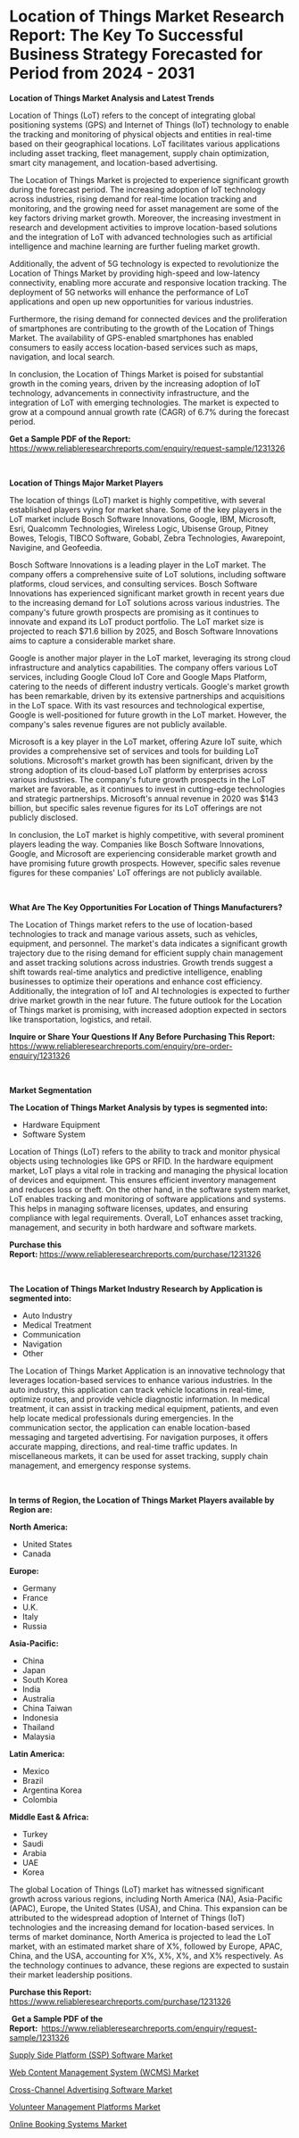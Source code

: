 <p><h1>Location of Things Market Research Report: The Key To Successful Business Strategy Forecasted for Period from 2024 - 2031</h1></p><p><strong>Location of Things Market Analysis and Latest Trends</strong></p>
<p><p>Location of Things (LoT) refers to the concept of integrating global positioning systems (GPS) and Internet of Things (IoT) technology to enable the tracking and monitoring of physical objects and entities in real-time based on their geographical locations. LoT facilitates various applications including asset tracking, fleet management, supply chain optimization, smart city management, and location-based advertising.</p><p>The Location of Things Market is projected to experience significant growth during the forecast period. The increasing adoption of IoT technology across industries, rising demand for real-time location tracking and monitoring, and the growing need for asset management are some of the key factors driving market growth. Moreover, the increasing investment in research and development activities to improve location-based solutions and the integration of LoT with advanced technologies such as artificial intelligence and machine learning are further fueling market growth.</p><p>Additionally, the advent of 5G technology is expected to revolutionize the Location of Things Market by providing high-speed and low-latency connectivity, enabling more accurate and responsive location tracking. The deployment of 5G networks will enhance the performance of LoT applications and open up new opportunities for various industries.</p><p>Furthermore, the rising demand for connected devices and the proliferation of smartphones are contributing to the growth of the Location of Things Market. The availability of GPS-enabled smartphones has enabled consumers to easily access location-based services such as maps, navigation, and local search.</p><p>In conclusion, the Location of Things Market is poised for substantial growth in the coming years, driven by the increasing adoption of IoT technology, advancements in connectivity infrastructure, and the integration of LoT with emerging technologies. The market is expected to grow at a compound annual growth rate (CAGR) of 6.7% during the forecast period.</p></p>
<p><strong>Get a Sample PDF of the Report:&nbsp;</strong> <a href="https://www.reliableresearchreports.com/enquiry/request-sample/1231326">https://www.reliableresearchreports.com/enquiry/request-sample/1231326</a></p>
<p>&nbsp;</p>
<p><strong>Location of Things Major Market Players</strong></p>
<p><p>The location of things (LoT) market is highly competitive, with several established players vying for market share. Some of the key players in the LoT market include Bosch Software Innovations, Google, IBM, Microsoft, Esri, Qualcomm Technologies, Wireless Logic, Ubisense Group, Pitney Bowes, Telogis, TIBCO Software, Gobabl, Zebra Technologies, Awarepoint, Navigine, and Geofeedia.</p><p>Bosch Software Innovations is a leading player in the LoT market. The company offers a comprehensive suite of LoT solutions, including software platforms, cloud services, and consulting services. Bosch Software Innovations has experienced significant market growth in recent years due to the increasing demand for LoT solutions across various industries. The company's future growth prospects are promising as it continues to innovate and expand its LoT product portfolio. The LoT market size is projected to reach $71.6 billion by 2025, and Bosch Software Innovations aims to capture a considerable market share.</p><p>Google is another major player in the LoT market, leveraging its strong cloud infrastructure and analytics capabilities. The company offers various LoT services, including Google Cloud IoT Core and Google Maps Platform, catering to the needs of different industry verticals. Google's market growth has been remarkable, driven by its extensive partnerships and acquisitions in the LoT space. With its vast resources and technological expertise, Google is well-positioned for future growth in the LoT market. However, the company's sales revenue figures are not publicly available.</p><p>Microsoft is a key player in the LoT market, offering Azure IoT suite, which provides a comprehensive set of services and tools for building LoT solutions. Microsoft's market growth has been significant, driven by the strong adoption of its cloud-based LoT platform by enterprises across various industries. The company's future growth prospects in the LoT market are favorable, as it continues to invest in cutting-edge technologies and strategic partnerships. Microsoft's annual revenue in 2020 was $143 billion, but specific sales revenue figures for its LoT offerings are not publicly disclosed.</p><p>In conclusion, the LoT market is highly competitive, with several prominent players leading the way. Companies like Bosch Software Innovations, Google, and Microsoft are experiencing considerable market growth and have promising future growth prospects. However, specific sales revenue figures for these companies' LoT offerings are not publicly available.</p></p>
<p>&nbsp;</p>
<p><strong>What Are The Key Opportunities For Location of Things Manufacturers?</strong></p>
<p><p>The Location of Things market refers to the use of location-based technologies to track and manage various assets, such as vehicles, equipment, and personnel. The market's data indicates a significant growth trajectory due to the rising demand for efficient supply chain management and asset tracking solutions across industries. Growth trends suggest a shift towards real-time analytics and predictive intelligence, enabling businesses to optimize their operations and enhance cost efficiency. Additionally, the integration of IoT and AI technologies is expected to further drive market growth in the near future. The future outlook for the Location of Things market is promising, with increased adoption expected in sectors like transportation, logistics, and retail.</p></p>
<p><strong>Inquire or Share Your Questions If Any Before Purchasing This Report:</strong> <a href="https://www.reliableresearchreports.com/enquiry/pre-order-enquiry/1231326">https://www.reliableresearchreports.com/enquiry/pre-order-enquiry/1231326</a></p>
<p>&nbsp;</p>
<p><strong>Market Segmentation</strong></p>
<p><strong>The Location of Things Market Analysis by types is segmented into:</strong></p>
<p><ul><li>Hardware Equipment</li><li>Software System</li></ul></p>
<p><p>Location of Things (LoT) refers to the ability to track and monitor physical objects using technologies like GPS or RFID. In the hardware equipment market, LoT plays a vital role in tracking and managing the physical location of devices and equipment. This ensures efficient inventory management and reduces loss or theft. On the other hand, in the software system market, LoT enables tracking and monitoring of software applications and systems. This helps in managing software licenses, updates, and ensuring compliance with legal requirements. Overall, LoT enhances asset tracking, management, and security in both hardware and software markets.</p></p>
<p><strong>Purchase this Report:&nbsp;</strong><a href="https://www.reliableresearchreports.com/purchase/1231326">https://www.reliableresearchreports.com/purchase/1231326</a></p>
<p>&nbsp;</p>
<p><strong>The Location of Things Market Industry Research by Application is segmented into:</strong></p>
<p><ul><li>Auto Industry</li><li>Medical Treatment</li><li>Communication</li><li>Navigation</li><li>Other</li></ul></p>
<p><p>The Location of Things Market Application is an innovative technology that leverages location-based services to enhance various industries. In the auto industry, this application can track vehicle locations in real-time, optimize routes, and provide vehicle diagnostic information. In medical treatment, it can assist in tracking medical equipment, patients, and even help locate medical professionals during emergencies. In the communication sector, the application can enable location-based messaging and targeted advertising. For navigation purposes, it offers accurate mapping, directions, and real-time traffic updates. In miscellaneous markets, it can be used for asset tracking, supply chain management, and emergency response systems.</p></p>
<p>&nbsp;</p>
<p><strong>In terms of Region, the Location of Things Market Players available by Region are:</strong></p>
<p>
    <p> <strong> North America: </strong>
        <ul>
            <li>United States</li>
            <li>Canada</li>
        </ul>
        </p> 
    <p> <strong> Europe: </strong>
        <ul>
            <li>Germany</li>
            <li>France</li>
            <li>U.K.</li>
            <li>Italy</li>
            <li>Russia</li>
        </ul>
        </p> 
    <p> <strong> Asia-Pacific: </strong>
        <ul>
            <li>China</li>
            <li>Japan</li>
            <li>South Korea</li>
            <li>India</li>
            <li>Australia</li>
            <li>China Taiwan</li>
            <li>Indonesia</li>
            <li>Thailand</li>
            <li>Malaysia</li>
        </ul>
        </p> 
    <p> <strong> Latin America: </strong>
        <ul>
            <li>Mexico</li>
            <li>Brazil</li>
            <li>Argentina Korea</li>
            <li>Colombia</li>
        </ul>
        </p> 
    <p> <strong> Middle East & Africa: </strong>
        <ul>
            <li>Turkey</li>
            <li>Saudi</li>
            <li>Arabia</li>
            <li>UAE</li>
            <li>Korea</li>
        </ul>
    </p>
    </p>
<p><p>The global Location of Things (LoT) market has witnessed significant growth across various regions, including North America (NA), Asia-Pacific (APAC), Europe, the United States (USA), and China. This expansion can be attributed to the widespread adoption of Internet of Things (IoT) technologies and the increasing demand for location-based services. In terms of market dominance, North America is projected to lead the LoT market, with an estimated market share of X%, followed by Europe, APAC, China, and the USA, accounting for X%, X%, X%, and X% respectively. As the technology continues to advance, these regions are expected to sustain their market leadership positions.</p></p>
<p><strong>Purchase this Report: </strong><a href="https://www.reliableresearchreports.com/purchase/1231326">https://www.reliableresearchreports.com/purchase/1231326</a></p>
<p>&nbsp;<strong>Get a Sample PDF of the Report:&nbsp;&nbsp;</strong><a href="https://www.reliableresearchreports.com/enquiry/request-sample/1231326">https://www.reliableresearchreports.com/enquiry/request-sample/1231326</a></p>
<p><strong></strong></p>
<p><p><a href="https://medium.com/@fosterfahey1016/supply-side-platform-ssp-software-market-trends-and-market-analysis-forecasted-for-period-d009c15c6b8b">Supply Side Platform (SSP) Software Market</a></p><p><a href="https://medium.com/@fosterfahey1016/web-content-management-system-wcms-market-analysis-and-sze-forecasted-for-period-from-2024-to-37bf310249ca">Web Content Management System (WCMS) Market</a></p><p><a href="https://medium.com/@fosterfahey1016/cross-channel-advertising-software-market-the-key-to-successful-business-strategy-forecast-till-d210de1d6536">Cross-Channel Advertising Software Market</a></p><p><a href="https://github.com/santosh758595/Market-Research-Report-List-2/blob/main/volunteer-management-platforms-market.md">Volunteer Management Platforms Market</a></p><p><a href="https://github.com/Chiragrp25/Market-Research-Report-List-2/blob/main/online-booking-systems-market.md">Online Booking Systems Market</a></p></p>